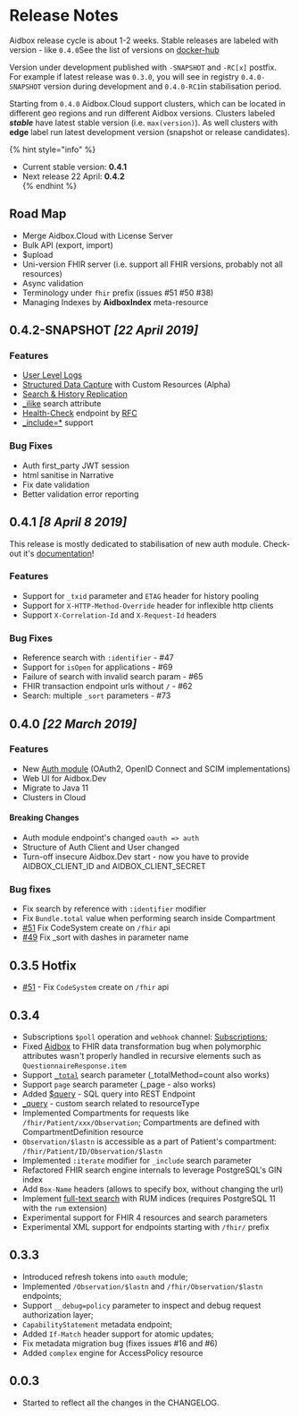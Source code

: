 # Release Notes

Aidbox release cycle is about 1-2 weeks. Stable releases are labeled with version  - like `0.4.0`See the list of versions on [docker-hub](https://hub.docker.com/r/healthsamurai/devbox/tags)

Version under development published with `-SNAPSHOT` and `-RC[x]` postfix. For example if latest release was `0.3.0`, you will see in registry `0.4.0-SNAPSHOT` version during development and `0.4.0-RC1`in stabilisation period.

Starting from `0.4.0` Aidbox.Cloud support clusters, which can be located in different  geo regions and run different Aidbox versions. Clusters labeled _**stable**_ have latest stable version \(i.e. `max(version)`\). As well clusters with **edge** label run latest development version \(snapshot or release candidates\).

{% hint style="info" %}
* Current stable version: **0.4.1**
* Next release 22 April:   **0.4.2**  
{% endhint %}

## Road Map

* Merge Aidbox.Cloud with License Server
* Bulk API \(export, import\)
* $upload
* Uni-version FHIR server \(i.e. support all FHIR versions, probably not all resources\)
* Async validation
* Terminology under `fhir` prefix \(issues \#51 \#50 \#38\)
* Managing Indexes by **AidboxIndex** meta-resource

## 0.4.2-SNAPSHOT _\[22 April 2019\]_

### Features

* [User Level Logs](administration/logging-and-audit.md)
* [Structured Data Capture](tutorials/sdc-with-custom-resources.md) with Custom Resources \(Alpha\)
* [Search & History Replication](tutorials/sync-data-from-aidbox.md)
* [\_ilike](api/history.md#_ilike-search-non-fhir) search attribute
* [Health-Check](administration/health-check.md) endpoint by [RFC](https://inadarei.github.io/rfc-healthcheck/)
* [\_include=\*](api/history.md#_include-and-_revinclude) support

### Bug Fixes

* Auth first\_party JWT session
* html sanitise in Narrative
* Fix date validation
* Better validation error reporting

## 0.4.1 _\[8 April 8 2019\]_

This release is mostly dedicated to stabilisation of new auth module. Check-out it's [documentation](auth-betta/)!

### Features

* Support for `_txid` parameter and `ETAG` header for history pooling
* Support for `X-HTTP-Method-Override` header for inflexible http clients
* Support `X-Correlation-Id` and `X-Request-Id` headers

### Bug Fixes

* Reference search with `:identifier`  - \#47
* Support for `isOpen` for applications - \#69
* Failure of search with invalid search param - \#65
* FHIR transaction endpoint urls without `/` - \#62
* Search: multiple `_sort` parameters - \#73

## 0.4.0 _\[22 March 2019\]_

### Features

* New [Auth module](auth-betta/) \(OAuth2, OpenID Connect and SCIM implementations\)
* Web UI for Aidbox.Dev
* Migrate to Java 11
* Clusters in Cloud

#### Breaking Changes

* Auth module endpoint's changed `oauth => auth`
* Structure of Auth Client and User changed
* Turn-off insecure Aidbox.Dev start - now you have to provide AIDBOX\_CLIENT\_ID and AIDBOX\_CLIENT\_SECRET

### Bug fixes

* Fix search by reference with `:identifier` modifier
* Fix `Bundle.total` value when performing search inside Compartment
* [\#51](https://github.com/Aidbox/Issues/issues/51) Fix CodeSystem create on `/fhir` api
* [\#49](https://github.com/Aidbox/Issues/issues/49) Fix \_sort with dashes in parameter name

## 0.3.5  Hotfix

* [\#51](https://github.com/Aidbox/Issues/issues/51) - Fix `CodeSystem` create on  `/fhir` api

## 0.3.4

* Subscriptions `$poll` operation and `webhook` channel: [Subscriptions](api/subscriptions.md);
* Fixed [Aidbox](https://www.health-samurai.io/aidbox) to FHIR data transformation bug when polymorphic attributes wasn't properly handled in recursive elements such as `QuestionnaireResponse.item`
* Support [`_total`](https://build.fhir.org/search.html#total) search parameter \(\_totalMethod=count also works\)
* Support `page` search parameter \(\_page - also works\)
* Added [$query](api/custom-search.md) - SQL query into REST Endpoint
* [\_query](api/custom-search.md) - custom search related to resourceType
* Implemented Compartments for requests like `/fhir/Patient/xxx/Observation`; Compartments are defined with CompartmentDefinition resource
* `Observation/$lastn` is accessible as a part of Patient's compartment: `/fhir/Patient/ID/Observation/$lastn`
* Implemented `:iterate` modifier for `_include` search parameter
* Refactored FHIR search engine internals to leverage PostgreSQL's GIN index
* Add `Box-Name` headers \(allows to specify box, without changing the url\)
* Implement [full-text search](https://docs.aidbox.app/api/history#full-text-search) with RUM indices \(requires PostgreSQL 11 with the `rum` extension\)
* Experimental support for FHIR 4 resources and search parameters
* Experimental XML support for endpoints starting with `/fhir/` prefix

## 0.3.3

* Introduced refresh tokens into `oauth` module;
* Implemented `/Observation/$lastn` and `/fhir/Observation/$lastn` endpoints;
* Support `__debug=policy` parameter to inspect and debug request authorization layer;
* `CapabilityStatement` metadata endpoint;
* Added `If-Match` header support for atomic updates;
* Fix metadata migration bug \(fixes issues \#16 and \#6\)
* Added `complex` engine for AccessPolicy resource

## 0.0.3

* Started to reflect all the changes in the CHANGELOG.

